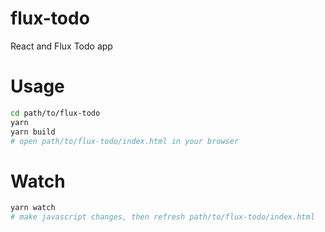# flux-todo

React and Flux Todo app

# Usage

```bash
cd path/to/flux-todo
yarn
yarn build
# open path/to/flux-todo/index.html in your browser
```

# Watch

```bash
yarn watch
# make javascript changes, then refresh path/to/flux-todo/index.html
```
